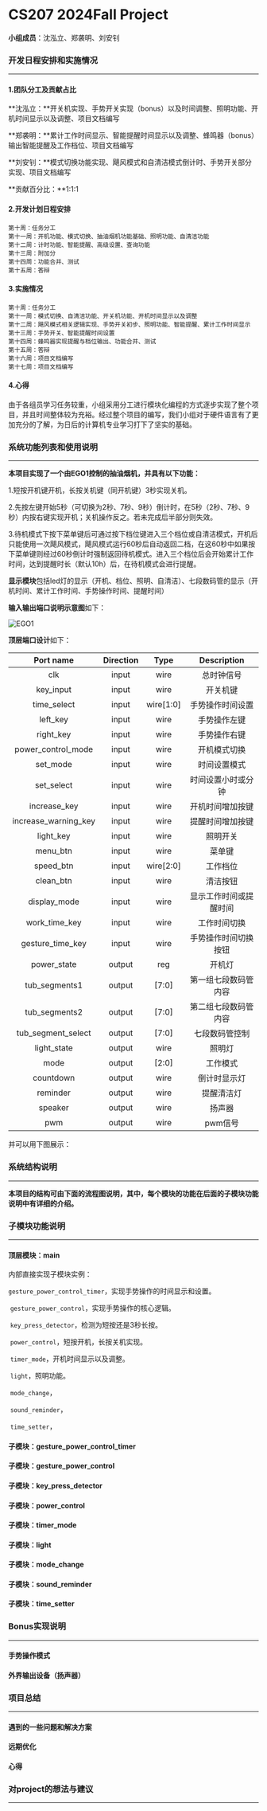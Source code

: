 # CS207 2024Fall Project

**小组成员**：沈泓立、郑袭明、刘安钊

### 开发日程安排和实施情况

------

#### 1.团队分工及贡献占比

**沈泓立：**开关机实现、手势开关实现（bonus）以及时间调整、照明功能、开机时间显示以及调整、项目文档编写

**郑袭明：**累计工作时间显示、智能提醒时间显示以及调整、蜂鸣器（bonus）输出智能提醒及工作档位、项目文档编写

**刘安钊：**模式切换功能实现、飓风模式和自清洁模式倒计时、手势开关部分实现、项目文档编写

**贡献百分比：**1:1:1

#### 2.开发计划日程安排

```
第十周：任务分工
第十一周：开机功能、模式切换、抽油烟机功能基础、照明功能、自清洁功能
第十二周：计时功能、智能提醒、高级设置、查询功能
第十三周：附加分
第十四周：功能合并、测试
第十五周：答辩
```

#### 3.实施情况

```
第十周：任务分工
第十一周：模式切换、自清洁功能、开关机功能、开机时间显示以及调整
第十二周：飓风模式相关逻辑实现、手势开关初步、照明功能、智能提醒、累计工作时间显示
第十三周：手势开关、智能提醒时间设置
第十四周：蜂鸣器实现提醒与档位输出、功能合并、测试
第十五周：答辩
第十六周：项目文档编写
第十七周：项目文档编写
```

#### 4.心得

由于各组员学习任务较重，小组采用分工进行模块化编程的方式逐步实现了整个项目，并且时间整体较为充裕。经过整个项目的编写，我们小组对于硬件语言有了更加充分的了解，为日后的计算机专业学习打下了坚实的基础。

### 系统功能列表和使用说明

------

**本项目实现了一个由EGO1控制的抽油烟机，并具有以下功能：**

1.短按开机键开机，长按关机键（同开机键）3秒实现关机。

2.先按左键开始5秒（可切换为2秒、7秒、9秒）倒计时，在5秒（2秒、7秒、9秒）内按右键实现开机；关机操作反之。若未完成后半部分则失效。

3.待机模式下按下菜单键后可通过按下档位键进入三个档位或自清洁模式，开机后只能使用一次飓风模式，飓风模式运行60秒后自动返回二档，在这60秒中如果按下菜单键则经过60秒倒计时强制返回待机模式。进入三个档位后会开始累计工作时间，达到提醒时长（默认10h）后，在待机模式会进行提醒。

**显示模块**包括led灯的显示（开机、档位、照明、自清洁）、七段数码管的显示（开机时间、累计工作时间、手势操作时间、提醒时间）

**输入输出端口说明示意图**如下：

![EGO1](/Users/hlshen/Desktop/CS207_Digital_Logic_Project/EGO1.png)

**顶层端口设计**如下：

|      Port name       | Direction |   Type    |      Description       |
| :------------------: | :-------: | :-------: | :--------------------: |
|         clk          |   input   |   wire    |       总时钟信号       |
|      key_input       |   input   |   wire    |        开关机键        |
|     time_select      |   input   | wire[1:0] |    手势操作时间设置    |
|       left_key       |   input   |   wire    |      手势操作左键      |
|      right_key       |   input   |   wire    |      手势操作右键      |
|  power_control_mode  |   input   |   wire    |      开机模式切换      |
|       set_mode       |   input   |   wire    |      时间设置模式      |
|      set_select      |   input   |   wire    |   时间设置小时或分钟   |
|     increase_key     |   input   |   wire    |    开机时间增加按键    |
| increase_warning_key |   input   |   wire    |    提醒时间增加按键    |
|      light_key       |   input   |   wire    |        照明开关        |
|       menu_btn       |   input   |   wire    |         菜单键         |
|      speed_btn       |   input   | wire[2:0] |        工作档位        |
|      clean_btn       |   input   |   wire    |        清洁按钮        |
|     display_mode     |   input   |   wire    | 显示工作时间或提醒时间 |
|    work_time_key     |   input   |   wire    |      工作时间切换      |
|   gesture_time_key   |   input   |   wire    |  手势操作时间切换按钮  |
|     power_state      |  output   |    reg    |         开机灯         |
|    tub_segments1     |  output   |   [7:0]   |  第一组七段数码管内容  |
|    tub_segments2     |  output   |   [7:0]   |  第二组七段数码管内容  |
|  tub_segment_select  |  output   |   [7:0]   |     七段数码管控制     |
|     light_state      |  output   |   wire    |         照明灯         |
|         mode         |  output   |   [2:0]   |        工作模式        |
|      countdown       |  output   |   wire    |      倒计时显示灯      |
|       reminder       |  output   |   wire    |       提醒清洁灯       |
|       speaker        |  output   |   wire    |         扬声器         |
|         pwm          |  output   |   wire    |        pwm信号         |



并可以用下图展示：

### 系统结构说明

------

**本项目的结构可由下面的流程图说明，其中，每个模块的功能在后面的子模块功能说明中有详细的介绍。**

### 子模块功能说明

------

#### 顶层模块：main

内部直接实现子模块实例：

​	`gesture_power_control_timer`，实现手势操作的时间显示和设置。

​	`gesture_power_control`，实现手势操作的核心逻辑。

​	`key_press_detector`，检测为短按还是3秒长按。

​	`power_control`，短按开机，长按关机实现。

​	`timer_mode`，开机时间显示以及调整。

​	`light`，照明功能。

​	`mode_change`，

​	`sound_reminder`，

​	`time_setter`，

#### 子模块：gesture_power_control_timer

#### 子模块：gesture_power_control

#### 子模块：key_press_detector

#### 子模块：power_control

#### 子模块：timer_mode

#### 子模块：light

#### 子模块：mode_change

#### 子模块：sound_reminder

#### 子模块：time_setter

### Bonus实现说明

------

#### 手势操作模式

#### 外界输出设备（扬声器）

### 项目总结

------

#### 遇到的一些问题和解决方案

#### 远期优化

#### 心得

### 对project的想法与建议

------

